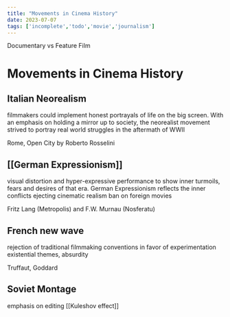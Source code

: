 ```yaml
---
title: "Movements in Cinema History"
date: 2023-07-07
tags: ['incomplete','todo','movie','journalism']
---
```


Documentary vs Feature Film


# Movements in Cinema History

## Italian Neorealism
filmmakers could implement honest portrayals of life on the big screen. With an emphasis on holding a mirror up to society, the neorealist movement strived to portray real world struggles in the aftermath of WWII

Rome, Open City by Roberto Rosselini

## [[German Expressionism]]
visual distortion and hyper-expressive performance to show inner turmoils, fears and desires of that era. 
German Expressionism reflects the inner conflicts
ejecting cinematic realism
ban on foreign movies

Fritz Lang (Metropolis) and F.W. Murnau (Nosferatu)

## French new wave
rejection of traditional filmmaking conventions in favor of experimentation
existential themes, absurdity

Truffaut, Goddard

## Soviet Montage
emphasis on editing 
[[Kuleshov effect]]



